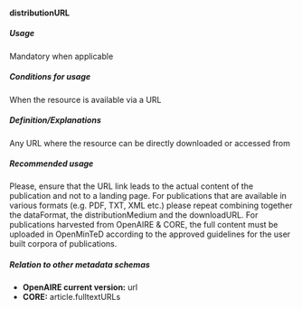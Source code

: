 #### distributionURL
##### Usage
Mandatory when applicable
##### Conditions for usage
When the resource is available via a URL
##### Definition/Explanations
Any URL where the resource can be directly downloaded or accessed from
##### Recommended usage
Please, ensure that the URL link leads to the actual content of the publication and not to a landing page. For publications that are available in various formats (e.g. PDF, TXT, XML etc.) please repeat combining together the dataFormat, the distributionMedium and the downloadURL.
For publications harvested from OpenAIRE & CORE, the full content must be uploaded in OpenMinTeD according to the approved guidelines for the user built corpora of publications.

##### Relation to other metadata schemas
* **OpenAIRE current version:** url
* **CORE:** article.fulltextURLs
